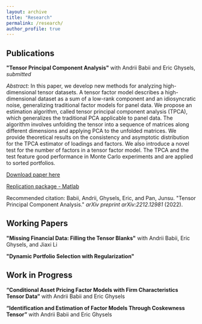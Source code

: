 ```yaml
---
layout: archive
title: "Research"
permalink: /research/
author_profile: true
---
```


## Publications

**"Tensor Principal Component Analysis"** with Andrii Babii and Eric Ghysels, *submitted*

*Abstract:* In this paper, we develop new methods for analyzing high-dimensional tensor datasets. A tensor factor model describes a high-dimensional dataset as a sum of a low-rank component and an idiosyncratic noise, generalizing traditional factor models for panel data. We propose an estimation algorithm, called tensor principal component analysis (TPCA), which generalizes the traditional PCA applicable to panel data. The algorithm involves unfolding the tensor into a sequence of matrices along different dimensions and applying PCA to the unfolded matrices. We provide theoretical results on the consistency and asymptotic distribution for the TPCA estimator of loadings and factors. We also introduce a novel test for the number of factors in a tensor factor model. The TPCA and the test feature good performance in Monte Carlo experiments and are applied to sorted portfolios.

[Download paper here](https://junsupan.github.io/files/Job%20Market%20Paper_Pan.pdf)

[Replication package - Matlab](https://github.com/junsupan/TensorPCA_MatLab)

Recommended citation: Babii, Andrii, Ghysels, Eric, and Pan, Junsu. "Tensor Principal Component Analysis." *arXiv preprint arXiv:2212.12981* (2022).

## Working Papers

**"Missing Financial Data: Filling the Tensor Blanks"** with Andrii Babii, Eric Ghysels, and Jiaxi Li

**"Dynamic Portfolio Selection with Regularization"**

## Work in Progress

**“Conditional Asset Pricing Factor Models with Firm Characteristics Tensor Data”** with Andrii Babii and Eric Ghysels

**“Identification and Estimation of Factor Models Through Coskewness Tensor”** with Andrii Babii and Eric Ghysels
